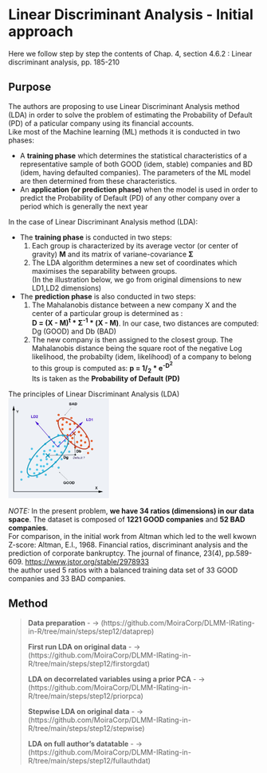 # Linear Discriminant Analysis - Initial approach

Here we follow step by step the contents of Chap. 4, section 4.6.2 : Linear discriminant analysis, pp. 185-210<br>

## Purpose

The authors are proposing to use Linear Discriminant Analysis method (LDA) in order to solve the problem of estimating the Probability of Default (PD) of a paticular company using its financial accounts.<br>
Like most of the Machine learning (ML) methods it is conducted in two phases:<br>
- A **training phase** which determines the statistical characteristics of a representative sample of both GOOD (idem, stable) companies and BD (idem, having defaulted companies). The parameters of the ML model are then determined from these characteristics.
- An **application (or prediction phase)** when the model is used in order to predict the Probability of Default (PD) of any other company over a period which is generally the next year

In the case of Linear Discriminant Analysis method (LDA):
- The **training phase** is conducted in two steps:
  1. Each group is characterized by its average vector (or center of gravity) **M** and its matrix of variane-covariance **Σ**
  2. The LDA algorithm determines a new set of coordinates which maximises the separability between groups. <br> (In the illustration below, we go from original dimensions to new LD1,LD2 dimensions)
- The **prediction phase** is also conducted in two steps:
  1. The Mahalanobis distance between a new company X and the center of a particular group is determined as :<br> **D = (X - M)<sup>t</sup> * Σ<sup>-1</sup> * (X - M)**. In our case, two distances are computed: Dg (GOOD) and Db (BAD)
  2. The new company is then assigned to the closest group. The Mahalanobis distance being the square root of the negative Log likelihood, the probabilty (idem, likelihood) of a company to belong to this group is computed as: **p = 1/<sub>2</sub> * e<sup>-D<sup>2</sup></sup>**<br>
  Its is taken as the **Probability of Default (PD)**


The principles of Linear Discriminant Analysis (LDA)
<img src="./assets/Machine-Learning-7.jpg" alt="drawing" width="40%"/>  

<em>NOTE:</em> In the present problem, **we have 34 ratios (dimensions) in our data space**. The dataset is composed of **1221 GOOD companies** and **52 BAD companies**.<br>
For comparison, in the initial work from Altman which led to the well kwown Z-score:
Altman, E.I., 1968. Financial ratios, discriminant analysis and the prediction of corporate bankruptcy. The journal of finance, 23(4), pp.589-609. https://www.jstor.org/stable/2978933 <br>
the author used 5 ratios with a balanced training data set of 33 GOOD companies and 33 BAD companies.

## Method

> <p><strong>Data preparation</strong> - -> (https://github.com/MoiraCorp/DLMM-IRating-in-R/tree/main/steps/step12/dataprep)</p>
> <p><strong>First run LDA on original data</strong> - -> (https://github.com/MoiraCorp/DLMM-IRating-in-R/tree/main/steps/step12/firstorgdat)</p>
> <p><strong>LDA on decorrelated variables using a prior PCA</strong> - -> (https://github.com/MoiraCorp/DLMM-IRating-in-R/tree/main/steps/step12/priorpca)</p>
> <p><strong>Stepwise LDA on original data</strong> - -> (https://github.com/MoiraCorp/DLMM-IRating-in-R/tree/main/steps/step12/stepwise)</p>
> <p><strong>LDA on full author’s datatable</strong> - -> (https://github.com/MoiraCorp/DLMM-IRating-in-R/tree/main/steps/step12/fullauthdat)</p>
